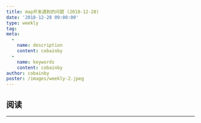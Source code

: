 ```yaml
---
title: map开发遇到的问题 (2018-12-28)
date: '2018-12-28 09:00:00'
type: weekly
tag:
meta:
  -
    name: description
    content: cobainby
  -
    name: keywords
    content: cobainby
author: cobainby
poster: /images/weekly-2.jpeg
---
```

## 阅读
---
